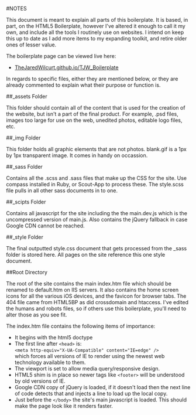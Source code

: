 #NOTES

This document is meant to explain all parts of this boilerplate. It is based, in part, on the HTML5 Boilerplate, however I've altered it enough to call it my own, and include all the tools I routinely use on websites. I intend on keep this up to date as I add more items to my expanding toolkit, and retire older ones of lesser value.

The boilerplate page can be viewed live here:

* [TheJaredWilcurt.github.io/TJW_Boilerplate](http://thejaredwilcurt.github.io/TJW_Boilerplate)

In regards to specific files, either they are mentioned below, or they are already commented to explain what their purpose or function is.

##_assets Folder

This folder should contain all of the content that is used for the creation of the website, but isn't a part of the final product. For example, .psd files, images too large for use on the web, unedited photos, editable logo files, etc.

##_img Folder

This folder holds all graphic elements that are not photos. blank.gif is a 1px by 1px transparent image. It comes in handy on occassion.

##_sass Folder

Contains all the .scss and .sass files that make up the CSS for the site. Use compass installed in Ruby, or Scout-App to process these. The style.scss file pulls in all other sass documents in to one.

##_scipts Folder

Contains all javascript for the site including the the main.dev.js which is the uncompressed version of main.js. Also contains the jQuery fallback in case Google CDN cannot be reached.

##_style Folder

The final outputted style.css document that gets processed from the _sass folder is stored here. All pages on the site reference this one style document.

##Root Directory

The root of the site contains the main index.htm file which should be renamed to default.htm on IIS servers. It also contains the home screen icons for all the various iOS devices, and the favicon for browser tabs. The 404 file came from HTML5BP as did crossdomain and htaccess. I've edited the humans and robots files, so if others use this boilerplate, you'll need to alter those as you see fit.

The index.htm file contains the following items of importance:

 * It begins with the html5 doctype
 * The first line after `<head>` is:  
   `<meta http-equiv="X-UA-Compatible" content="IE=edge" />`  
   which forces all versions of IE to render using the newest web technology available to them.
 * The viewport is set to allow media query/responsive design.
 * HTML5 shim is in place so newer tags like `<footer>` will be understood by old versions of IE.
 * Google CDN copy of jQuery is loaded, if it doesn't load then the next line of code detects that and injects a line to load up the local copy.
 * Just before the `</body>` the site's main javascript is loaded. This should make the page look like it renders faster.